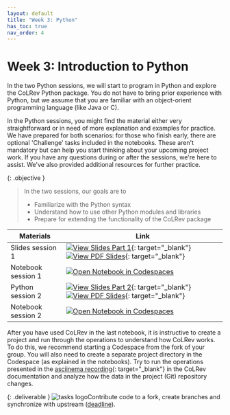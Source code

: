 ```yaml
---
layout: default
title: "Week 3: Python"
has_toc: true
nav_order: 4
---
```


# Week 3: Introduction to Python

In the two Python sessions, we will start to program in Python and explore the CoLRev Python package.
You do not have to bring prior experience with Python, but we assume that you are familiar with an object-orient programming language (like Java or C).

In the Python sessions, you might find the material either very straightforward or in need of more explanation and examples for practice.
We have prepared for both scenarios: for those who finish early, there are optional 'Challenge' tasks included in the notebooks.
These aren't mandatory but can help you start thinking about your upcoming project work.
If you have any questions during or after the sessions, we're here to assist. We've also provided additional resources for further practice.

{: .objective }
> In the two sessions, our goals are to
> 
> - Familiarize with the Python syntax
> - Understand how to use other Python modules and libraries
> - Prepare for extending the functionality of the CoLRev package

| **Materials**       | **Link**                                                                                                  |
|----------------------|---------------------------------------------------------------------------------------------------------|
| Slides session 1     | [![View Slides Part 1](https://img.shields.io/badge/View-Slides-orange?logo=html5)](../output/03-python_1.html){: target="_blank"} [![View PDF Slides](https://img.shields.io/badge/Download-PDF-orange?logo=adobe)](../output/03-python_1.pdf){: target="_blank"} |
| Notebook session 1   | [![Open Notebook in Codespaces](https://img.shields.io/badge/Notebook-blue?logo=github)](week_3_python_notebook_1.html) |
| Python session 2     | [![View Slides Part 2](https://img.shields.io/badge/View-Slides-orange?logo=html5)](../output/04-python_2.html){: target="_blank"} [![View PDF Slides](https://img.shields.io/badge/Download-PDF-orange?logo=adobe)](../output/04-python_2.pdf){: target="_blank"} |
| Notebook session 2   | [![Open Notebook in Codespaces](https://img.shields.io/badge/Notebook-blue?logo=github)](week_3_python_notebook_2.html) |

<!-- 
 [![Open Notebook in Codespaces](https://img.shields.io/badge/Open%20in%20Codespaces-blue?logo=github)](https://codespaces.new/digital-work-lab/practice-python){: target="_blank"}
 [![Open Notebook in Codespaces](https://img.shields.io/badge/Open%20in%20Codespaces-blue?logo=github)](https://codespaces.new/digital-work-lab/practice-python){: target="_blank"}
-->

After you have used CoLRev in the last notebook, it is instructive to create a project and run through the operations to understand how CoLRev works.
To do this, we recommend starting a Codespace from the fork of your group.
You will also need to create a separate project directory in the Codespace (as explained in the notebooks).
Try to run the operations presented in the [asciinema recording](https://colrev-environment.github.io/colrev/){: target="_blank"} in the CoLRev documentation and analyze how the data in the project (Git) repository changes.

{: .deliverable }
![tasks logo](../assets/iconmonstr-clipboard-5.svg)Contribute code to a fork, create branches and synchronize with upstream ([deadline](../index.html#deliverables)).
